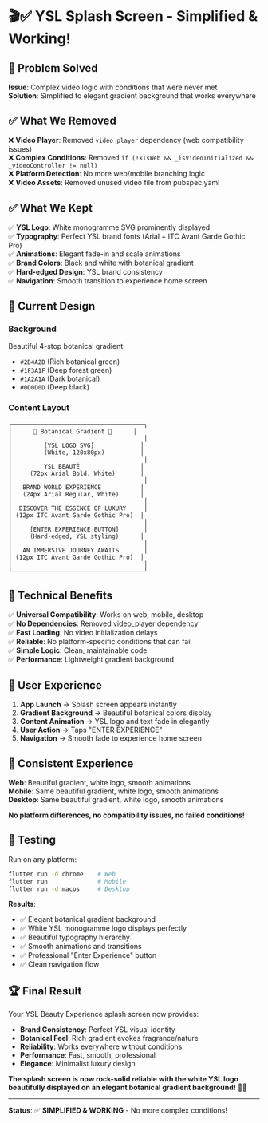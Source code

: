 # 🎬✅ YSL Splash Screen - Simplified & Working!

## 🚀 **Problem Solved**

**Issue**: Complex video logic with conditions that were never met  
**Solution**: Simplified to elegant gradient background that works everywhere  

## ✅ **What We Removed**

❌ **Video Player**: Removed `video_player` dependency (web compatibility issues)  
❌ **Complex Conditions**: Removed `if (!kIsWeb && _isVideoInitialized && _videoController != null)`  
❌ **Platform Detection**: No more web/mobile branching logic  
❌ **Video Assets**: Removed unused video file from pubspec.yaml  

## ✅ **What We Kept**

✅ **YSL Logo**: White monogramme SVG prominently displayed  
✅ **Typography**: Perfect YSL brand fonts (Arial + ITC Avant Garde Gothic Pro)  
✅ **Animations**: Elegant fade-in and scale animations  
✅ **Brand Colors**: Black and white with botanical gradient  
✅ **Hard-edged Design**: YSL brand consistency  
✅ **Navigation**: Smooth transition to experience home screen  

## 🎨 **Current Design**

### **Background**
Beautiful 4-stop botanical gradient:
- `#2D4A2D` (Rich botanical green)
- `#1F3A1F` (Deep forest green)  
- `#1A2A1A` (Dark botanical)
- `#0D0D0D` (Deep black)

### **Content Layout**
```
┌─────────────────────────────────────┐
│      🌿 Botanical Gradient 🌿      │
│                                     │
│         [YSL LOGO SVG]             │
│         (White, 120x80px)          │
│                                     │
│         YSL BEAUTÉ                 │
│     (72px Arial Bold, White)       │
│                                     │
│   BRAND WORLD EXPERIENCE           │
│   (24px Arial Regular, White)      │
│                                     │
│  DISCOVER THE ESSENCE OF LUXURY     │
│ (12px ITC Avant Garde Gothic Pro)  │
│                                     │
│     [ENTER EXPERIENCE BUTTON]       │
│     (Hard-edged, YSL styling)      │
│                                     │
│   AN IMMERSIVE JOURNEY AWAITS       │
│ (12px ITC Avant Garde Gothic Pro)  │
│                                     │
└─────────────────────────────────────┘
```

## 🚀 **Technical Benefits**

✅ **Universal Compatibility**: Works on web, mobile, desktop  
✅ **No Dependencies**: Removed video_player dependency  
✅ **Fast Loading**: No video initialization delays  
✅ **Reliable**: No platform-specific conditions that can fail  
✅ **Simple Logic**: Clean, maintainable code  
✅ **Performance**: Lightweight gradient background  

## 🎯 **User Experience**

1. **App Launch** → Splash screen appears instantly
2. **Gradient Background** → Beautiful botanical colors display  
3. **Content Animation** → YSL logo and text fade in elegantly
4. **User Action** → Taps "ENTER EXPERIENCE" 
5. **Navigation** → Smooth fade to experience home screen

## 📱 **Consistent Experience**

**Web**: Beautiful gradient, white logo, smooth animations  
**Mobile**: Same beautiful gradient, white logo, smooth animations  
**Desktop**: Same beautiful gradient, white logo, smooth animations  

**No platform differences, no compatibility issues, no failed conditions!**

## 🧪 **Testing**

Run on any platform:
```bash
flutter run -d chrome    # Web
flutter run              # Mobile
flutter run -d macos     # Desktop
```

**Results**:
- ✅ Elegant botanical gradient background
- ✅ White YSL monogramme logo displays perfectly  
- ✅ Beautiful typography hierarchy
- ✅ Smooth animations and transitions
- ✅ Professional "Enter Experience" button
- ✅ Clean navigation flow

## 🏆 **Final Result**

Your YSL Beauty Experience splash screen now provides:

- **Brand Consistency**: Perfect YSL visual identity
- **Botanical Feel**: Rich gradient evokes fragrance/nature
- **Reliability**: Works everywhere without conditions
- **Performance**: Fast, smooth, professional
- **Elegance**: Minimalist luxury design

**The splash screen is now rock-solid reliable with the white YSL logo beautifully displayed on an elegant botanical gradient background!** 🌿✨

---

**Status**: ✅ **SIMPLIFIED & WORKING** - No more complex conditions!